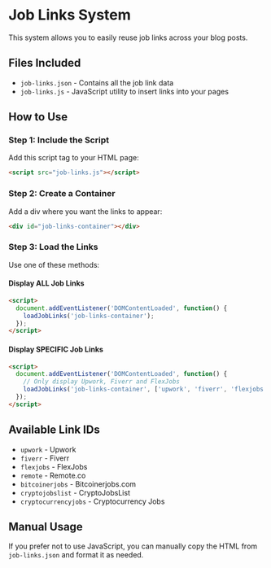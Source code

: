 # Job Links System

This system allows you to easily reuse job links across your blog posts.

## Files Included
- `job-links.json` - Contains all the job link data
- `job-links.js` - JavaScript utility to insert links into your pages

## How to Use

### Step 1: Include the Script
Add this script tag to your HTML page:

```html
<script src="job-links.js"></script>
```

### Step 2: Create a Container
Add a div where you want the links to appear:

```html
<div id="job-links-container"></div>
```

### Step 3: Load the Links
Use one of these methods:

#### Display ALL Job Links
```html
<script>
  document.addEventListener('DOMContentLoaded', function() {
    loadJobLinks('job-links-container');
  });
</script>
```

#### Display SPECIFIC Job Links
```html
<script>
  document.addEventListener('DOMContentLoaded', function() {
    // Only display Upwork, Fiverr and FlexJobs
    loadJobLinks('job-links-container', ['upwork', 'fiverr', 'flexjobs']);
  });
</script>
```

## Available Link IDs
- `upwork` - Upwork
- `fiverr` - Fiverr
- `flexjobs` - FlexJobs
- `remote` - Remote.co
- `bitcoinerjobs` - Bitcoinerjobs.com
- `cryptojobslist` - CryptoJobsList
- `cryptocurrencyjobs` - Cryptocurrency Jobs

## Manual Usage
If you prefer not to use JavaScript, you can manually copy the HTML from `job-links.json` and format it as needed.
